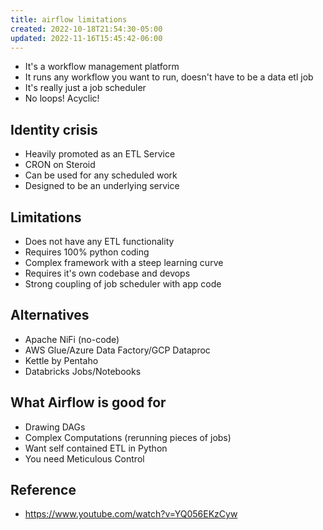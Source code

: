 ```yaml
---
title: airflow limitations
created: 2022-10-18T21:54:30-05:00
updated: 2022-11-16T15:45:42-06:00
---
```


- It's a workflow management platform
- It runs any workflow you want to run, doesn't have to be a data etl job
- It's really just a job scheduler
- No loops! Acyclic!

## Identity crisis
- Heavily promoted as an ETL Service
- CRON on Steroid
- Can be used for any scheduled work
- Designed to be an underlying service

## Limitations
- Does not have any ETL functionality
- Requires 100% python coding
- Complex framework with a steep learning curve
- Requires it's own codebase and devops
- Strong coupling of job scheduler with app code

## Alternatives
- Apache NiFi (no-code)
- AWS Glue/Azure Data Factory/GCP Dataproc
- Kettle by Pentaho
- Databricks Jobs/Notebooks

## What Airflow is good for
- Drawing DAGs
- Complex Computations (rerunning pieces of jobs)
- Want self contained ETL in Python
- You need Meticulous Control

## Reference
- https://www.youtube.com/watch?v=YQ056EKzCyw